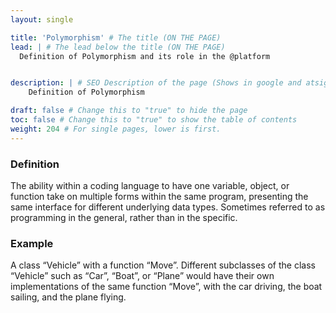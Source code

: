 ```yaml
---
layout: single

title: 'Polymorphism' # The title (ON THE PAGE)
lead: | # The lead below the title (ON THE PAGE)
  Definition of Polymorphism and its role in the @platform


description: | # SEO Description of the page (Shows in google and atsign.dev search)
    Definition of Polymorphism

draft: false # Change this to "true" to hide the page
toc: false # Change this to "true" to show the table of contents
weight: 204 # For single pages, lower is first.
---
```


### Definition
The ability within a coding language to have one variable, object, or function take on multiple forms within the same program, presenting the same interface for different underlying data types. Sometimes referred to as programming in the general, rather than in the specific. 

### Example
A class “Vehicle” with a function “Move”. Different subclasses of the class “Vehicle” such as “Car”, “Boat”, or “Plane” would have their own implementations of the same function “Move”, with the car driving, the boat sailing, and the plane flying. 

